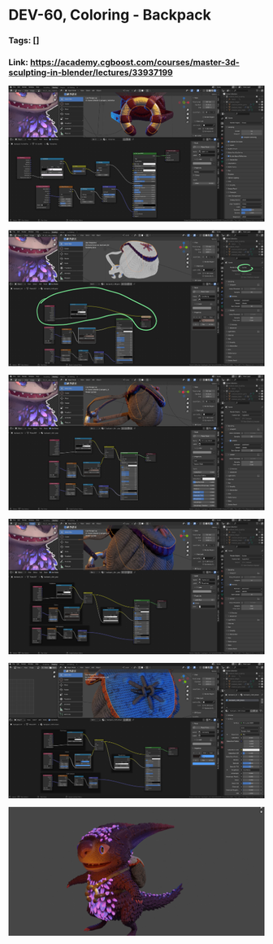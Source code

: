 # DEV-60, Coloring - Backpack
### Tags: []
### Link: https://academy.cgboost.com/courses/master-3d-sculpting-in-blender/lectures/33937199

![](../images/DEV-60/DEV-60-A1.png)

![](../images/DEV-60/DEV-60-A2.png)

![](../images/DEV-60/DEV-60-A3.png)

![](../images/DEV-60/DEV-60-A4.png)

![](../images/DEV-60/DEV-60-A5.png)

![](../images/DEV-60/DEV-60-A6.png)
